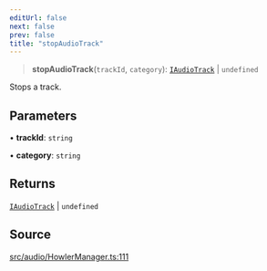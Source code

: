 ```yaml
---
editUrl: false
next: false
prev: false
title: "stopAudioTrack"
---
```


> **stopAudioTrack**(`trackId`, `category`): [`IAudioTrack`](/api/interfaces/iaudiotrack/) \| `undefined`

Stops a track.

## Parameters

• **trackId**: `string`

• **category**: `string`

## Returns

[`IAudioTrack`](/api/interfaces/iaudiotrack/) \| `undefined`

## Source

[src/audio/HowlerManager.ts:111](https://github.com/relishinc/dill-pixel/blob/10f512f7f577ca5e74162827f11215b28df5ca97/src/audio/HowlerManager.ts#L111)
